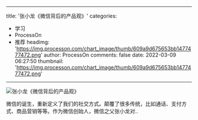 
---
title: '张小龙《微信背后的产品观》'
categories: 
 - 学习
 - ProcessOn
 - 推荐
headimg: 'https://img.processon.com/chart_image/thumb/609a9d675653bb1477477472.png'
author: ProcessOn
comments: false
date: 2022-03-09 06:27:50
thumbnail: 'https://img.processon.com/chart_image/thumb/609a9d675653bb1477477472.png'
---

<div>   
<img class="thumb" alt="张小龙《微信背后的产品观》" src="https://img.processon.com/chart_image/thumb/609a9d675653bb1477477472.png" referrerpolicy="no-referrer">
<p>微信的诞生，重新定义了我们的社交方式。颠覆了很多传统，比如通话、支付方式、商品营销等等。作为微信创始人，微信之父张小龙对..</p>  
</div>
            